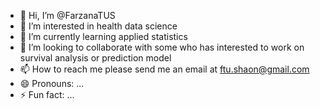 - 👋 Hi, I’m @FarzanaTUS
- 👀 I’m interested in health data science
- 🌱 I’m currently learning applied statistics
- 💞️ I’m looking to collaborate with some who has interested to work on survival analysis or prediction model
- 📫 How to reach me please send me an email at ftu.shaon@gmail.com
- 😄 Pronouns: ...
- ⚡ Fun fact: ...

<!---
FarzanaTUS/FarzanaTUS is a ✨ special ✨ repository because its `README.md` (this file) appears on your GitHub profile.
You can click the Preview link to take a look at your changes.
--->
